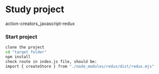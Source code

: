 # Study project

action-creators_javascript-redux

### Start project

```bash
clone the project
cd "target folder"
npm install
check route in index.js file, should be:
import { createStore } from "./node_modules/redux/dist/redux.mjs"
```
